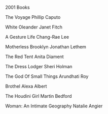 2001 Books

The Voyage
Phillip Caputo

White Oleander
Janet Fitch

A Gesture Life
Chang-Rae Lee

Motherless Brooklyn
Jonathan Lethem

The Red Tent
Anita Diament

The Dress Lodger
Sheri Holman

The God Of Small Things
Arundhati Roy

Brothel
Alexa Albert

The Houdini Girl
Martin Bedford

Woman: An Intimate Geography
Natalie Angier
